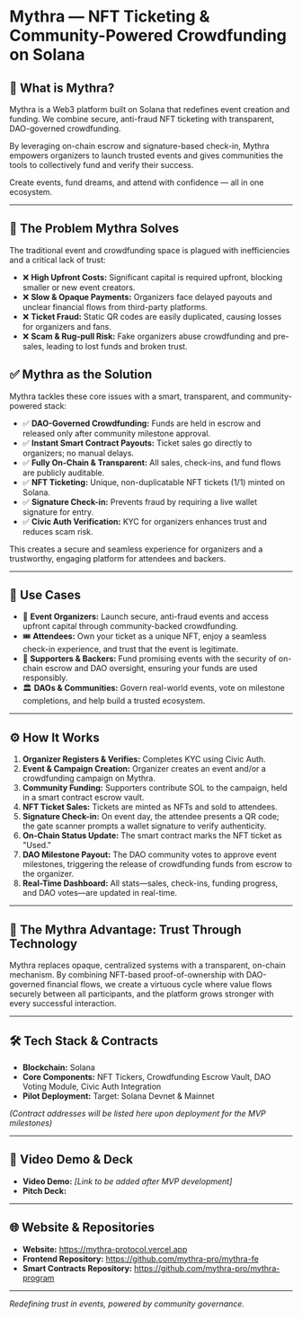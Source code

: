 # Mythra — NFT Ticketing & Community-Powered Crowdfunding on Solana

## 💫 What is Mythra?

Mythra is a Web3 platform built on Solana that redefines event creation and funding. We combine secure, anti-fraud NFT ticketing with transparent, DAO-governed crowdfunding.

By leveraging on-chain escrow and signature-based check-in, Mythra empowers organizers to launch trusted events and gives communities the tools to collectively fund and verify their success.

Create events, fund dreams, and attend with confidence — all in one ecosystem.

---

## 🧩 The Problem Mythra Solves

The traditional event and crowdfunding space is plagued with inefficiencies and a critical lack of trust:

- ❌ **High Upfront Costs:** Significant capital is required upfront, blocking smaller or new event creators.
- ❌ **Slow & Opaque Payments:** Organizers face delayed payouts and unclear financial flows from third-party platforms.
- ❌ **Ticket Fraud:** Static QR codes are easily duplicated, causing losses for organizers and fans.
- ❌ **Scam & Rug-pull Risk:** Fake organizers abuse crowdfunding and pre-sales, leading to lost funds and broken trust.

## ✅ Mythra as the Solution

Mythra tackles these core issues with a smart, transparent, and community-powered stack:

- ✅ **DAO-Governed Crowdfunding:** Funds are held in escrow and released only after community milestone approval.
- ✅ **Instant Smart Contract Payouts:** Ticket sales go directly to organizers; no manual delays.
- ✅ **Fully On-Chain & Transparent:** All sales, check-ins, and fund flows are publicly auditable.
- ✅ **NFT Ticketing:** Unique, non-duplicatable NFT tickets (1/1) minted on Solana.
- ✅ **Signature Check-in:** Prevents fraud by requiring a live wallet signature for entry.
- ✅ **Civic Auth Verification:** KYC for organizers enhances trust and reduces scam risk.

This creates a secure and seamless experience for organizers and a trustworthy, engaging platform for attendees and backers.

---

## 🔗 Use Cases

- 🎤 **Event Organizers:** Launch secure, anti-fraud events and access upfront capital through community-backed crowdfunding.
- 🎟 **Attendees:** Own your ticket as a unique NFT, enjoy a seamless check-in experience, and trust that the event is legitimate.
- 🤝 **Supporters & Backers:** Fund promising events with the security of on-chain escrow and DAO oversight, ensuring your funds are used responsibly.
- 🏛 **DAOs & Communities:** Govern real-world events, vote on milestone completions, and help build a trusted ecosystem.

---

## ⚙️ How It Works

1. **Organizer Registers & Verifies:** Completes KYC using Civic Auth.
2. **Event & Campaign Creation:** Organizer creates an event and/or a crowdfunding campaign on Mythra.
3. **Community Funding:** Supporters contribute SOL to the campaign, held in a smart contract escrow vault.
4. **NFT Ticket Sales:** Tickets are minted as NFTs and sold to attendees.
5. **Signature Check-in:** On event day, the attendee presents a QR code; the gate scanner prompts a wallet signature to verify authenticity.
6. **On-Chain Status Update:** The smart contract marks the NFT ticket as "Used."
7. **DAO Milestone Payout:** The DAO community votes to approve event milestones, triggering the release of crowdfunding funds from escrow to the organizer.
8. **Real-Time Dashboard:** All stats—sales, check-ins, funding progress, and DAO votes—are updated in real-time.

---

## 🚀 The Mythra Advantage: Trust Through Technology

Mythra replaces opaque, centralized systems with a transparent, on-chain mechanism. By combining NFT-based proof-of-ownership with DAO-governed financial flows, we create a virtuous cycle where value flows securely between all participants, and the platform grows stronger with every successful interaction.

---

## 🛠 Tech Stack & Contracts

- **Blockchain:** Solana
- **Core Components:** NFT Tickers, Crowdfunding Escrow Vault, DAO Voting Module, Civic Auth Integration
- **Pilot Deployment:** Target: Solana Devnet & Mainnet

*(Contract addresses will be listed here upon deployment for the MVP milestones)*

---

## 🎥 Video Demo & Deck

- **Video Demo:** *[Link to be added after MVP development]*
- **Pitch Deck:** 

---

## 🌐 Website & Repositories

- **Website:** https://mythra-protocol.vercel.app
- **Frontend Repository:** https://github.com/mythra-pro/mythra-fe
- **Smart Contracts Repository:** https://github.com/mythra-pro/mythra-program

---

*Redefining trust in events, powered by community governance.*